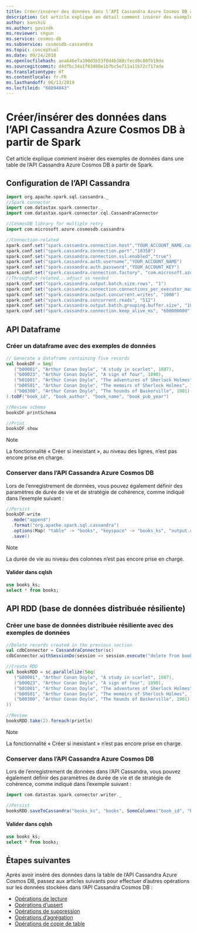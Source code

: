 ```yaml
---
title: Créer/insérer des données dans l’API Cassandra Azure Cosmos DB à partir de Spark
description: Cet article explique en détail comment insérer des exemples de données dans des tables d’API Cassandra Azure Cosmos DB
author: kanshiG
ms.author: govindk
ms.reviewer: sngun
ms.service: cosmos-db
ms.subservice: cosmosdb-cassandra
ms.topic: conceptual
ms.date: 09/24/2018
ms.openlocfilehash: aea646e7a390d5b53f0d4b388cfecd0c80fb19da
ms.sourcegitcommit: d4dfbc34a1f03488e1b7bc5e711a11b72c717ada
ms.translationtype: HT
ms.contentlocale: fr-FR
ms.lasthandoff: 06/13/2019
ms.locfileid: "60894043"
---
```

# <a name="createinsert-data-into-azure-cosmos-db-cassandra-api-from-spark"></a>Créer/insérer des données dans l’API Cassandra Azure Cosmos DB à partir de Spark
 
Cet article explique comment insérer des exemples de données dans une table de l’API Cassandra Azure Cosmos DB à partir de Spark.

## <a name="cassandra-api-configuration"></a>Configuration de l’API Cassandra

```scala
import org.apache.spark.sql.cassandra._
//Spark connector
import com.datastax.spark.connector._
import com.datastax.spark.connector.cql.CassandraConnector

//CosmosDB library for multiple retry
import com.microsoft.azure.cosmosdb.cassandra

//Connection-related
spark.conf.set("spark.cassandra.connection.host","YOUR_ACCOUNT_NAME.cassandra.cosmosdb.azure.com")
spark.conf.set("spark.cassandra.connection.port","10350")
spark.conf.set("spark.cassandra.connection.ssl.enabled","true")
spark.conf.set("spark.cassandra.auth.username","YOUR_ACCOUNT_NAME")
spark.conf.set("spark.cassandra.auth.password","YOUR_ACCOUNT_KEY")
spark.conf.set("spark.cassandra.connection.factory", "com.microsoft.azure.cosmosdb.cassandra.CosmosDbConnectionFactory")
//Throughput-related...adjust as needed
spark.conf.set("spark.cassandra.output.batch.size.rows", "1")
spark.conf.set("spark.cassandra.connection.connections_per_executor_max", "10")
spark.conf.set("spark.cassandra.output.concurrent.writes", "1000")
spark.conf.set("spark.cassandra.concurrent.reads", "512")
spark.conf.set("spark.cassandra.output.batch.grouping.buffer.size", "1000")
spark.conf.set("spark.cassandra.connection.keep_alive_ms", "600000000")
```
## <a name="dataframe-api"></a>API Dataframe

### <a name="create-a-dataframe-with-sample-data"></a>Créer un dataframe avec des exemples de données

```scala
// Generate a dataframe containing five records
val booksDF = Seq(
   ("b00001", "Arthur Conan Doyle", "A study in scarlet", 1887),
   ("b00023", "Arthur Conan Doyle", "A sign of four", 1890),
   ("b01001", "Arthur Conan Doyle", "The adventures of Sherlock Holmes", 1892),
   ("b00501", "Arthur Conan Doyle", "The memoirs of Sherlock Holmes", 1893),
   ("b00300", "Arthur Conan Doyle", "The hounds of Baskerville", 1901)
).toDF("book_id", "book_author", "book_name", "book_pub_year")

//Review schema
booksDF.printSchema

//Print
booksDF.show
```

> [!NOTE]
> La fonctionnalité « Créer si inexistant », au niveau des lignes, n’est pas encore prise en charge.

### <a name="persist-to-azure-cosmos-db-cassandra-api"></a>Conserver dans l’API Cassandra Azure Cosmos DB

Lors de l’enregistrement de données, vous pouvez également définir des paramètres de durée de vie et de stratégie de cohérence, comme indiqué dans l’exemple suivant :

```scala
//Persist
booksDF.write
  .mode("append")
  .format("org.apache.spark.sql.cassandra")
  .options(Map( "table" -> "books", "keyspace" -> "books_ks", "output.consistency.level" -> "ALL", "ttl" -> "10000000"))
  .save()
```

> [!NOTE]
> La durée de vie au niveau des colonnes n’est pas encore prise en charge.

#### <a name="validate-in-cqlsh"></a>Valider dans cqlsh

```sql
use books_ks;
select * from books;
```

## <a name="resilient-distributed-database-rdd-api"></a>API RDD (base de données distribuée résiliente)

### <a name="create-a-rdd-with-sample-data"></a>Créer une base de données distribuée résiliente avec des exemples de données
```scala
//Delete records created in the previous section 
val cdbConnector = CassandraConnector(sc)
cdbConnector.withSessionDo(session => session.execute("delete from books_ks.books where book_id in ('b00300','b00001','b00023','b00501','b09999','b01001','b00999','b03999','b02999');"))

//Create RDD
val booksRDD = sc.parallelize(Seq(
   ("b00001", "Arthur Conan Doyle", "A study in scarlet", 1887),
   ("b00023", "Arthur Conan Doyle", "A sign of four", 1890),
   ("b01001", "Arthur Conan Doyle", "The adventures of Sherlock Holmes", 1892),
   ("b00501", "Arthur Conan Doyle", "The memoirs of Sherlock Holmes", 1893),
   ("b00300", "Arthur Conan Doyle", "The hounds of Baskerville", 1901)
))

//Review
booksRDD.take(2).foreach(println)
```

> [!NOTE]
> La fonctionnalité « Créer si inexistant » n’est pas encore prise en charge.

### <a name="persist-to-azure-cosmos-db-cassandra-api"></a>Conserver dans l’API Cassandra Azure Cosmos DB

Lors de l’enregistrement de données dans l’API Cassandra, vous pouvez également définir des paramètres de durée de vie et de stratégie de cohérence, comme indiqué dans l’exemple suivant :

```scala
import com.datastax.spark.connector.writer._

//Persist
booksRDD.saveToCassandra("books_ks", "books", SomeColumns("book_id", "book_author", "book_name", "book_pub_year"),writeConf = WriteConf(ttl = TTLOption.constant(900000),consistencyLevel = ConsistencyLevel.ALL))
```

#### <a name="validate-in-cqlsh"></a>Valider dans cqlsh

```sql
use books_ks;
select * from books;
```

## <a name="next-steps"></a>Étapes suivantes

Après avoir inséré des données dans la table de l’API Cassandra Azure Cosmos DB, passez aux articles suivants pour effectuer d’autres opérations sur les données stockées dans l’API Cassandra Cosmos DB :
 
* [Opérations de lecture](cassandra-spark-read-ops.md)
* [Opérations d’upsert](cassandra-spark-upsert-ops.md)
* [Opérations de suppression](cassandra-spark-delete-ops.md)
* [Opérations d’agrégation](cassandra-spark-aggregation-ops.md)
* [Opérations de copie de table](cassandra-spark-table-copy-ops.md)

